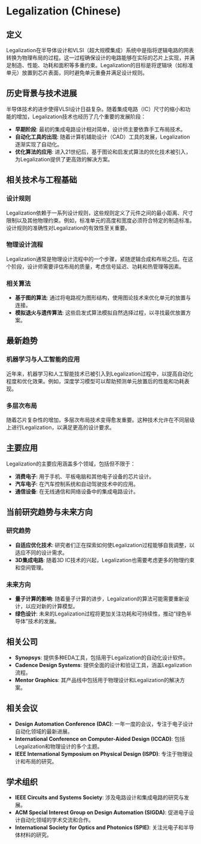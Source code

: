 # Legalization (Chinese)

## 定义

Legalization在半导体设计和VLSI（超大规模集成）系统中是指将逻辑电路的网表转换为物理布局的过程。这一过程确保设计的电路能够在实际的芯片上实现，并满足制造、性能、功耗和面积等多重约束。Legalization的目标是将逻辑块（如标准单元）放置到芯片表面，同时避免单元重叠并满足设计规则。

## 历史背景与技术进展

半导体技术的进步使得VLSI设计日益复杂。随着集成电路（IC）尺寸的缩小和功能的增加，Legalization技术也经历了几个重要的发展阶段：

- **早期阶段**: 最初的集成电路设计相对简单，设计师主要依靠手工布局技术。
- **自动化工具的出现**: 随着计算机辅助设计（CAD）工具的发展，Legalization逐渐实现了自动化。
- **优化算法的应用**: 进入21世纪后，基于图论和启发式算法的优化技术被引入，为Legalization提供了更高效的解决方案。

## 相关技术与工程基础

### 设计规则

Legalization依赖于一系列设计规则，这些规则定义了元件之间的最小距离、尺寸限制以及其他物理约束。例如，标准单元的高度和宽度必须符合特定的制造标准。设计规则的准确性对Legalization的有效性至关重要。

### 物理设计流程

Legalization通常是物理设计流程中的一个步骤，紧随逻辑合成和布局之后。在这个阶段，设计师需要评估布局的质量，考虑信号延迟、功耗和热管理等因素。

### 相关算法

- **基于图的算法**: 通过将电路视为图形结构，使用图论技术来优化单元的放置与连接。
- **模拟退火与遗传算法**: 这些启发式算法模拟自然选择过程，以寻找最优放置方案。

## 最新趋势

### 机器学习与人工智能的应用

近年来，机器学习和人工智能技术已被引入到Legalization过程中，以提高自动化程度和优化效果。例如，深度学习模型可以帮助预测单元放置后的性能和功耗表现。

### 多层次布局

随着芯片复杂性的增加，多层次布局技术变得愈发重要。这种技术允许在不同层级上进行Legalization，以满足更高的设计要求。

## 主要应用

Legalization的主要应用涵盖多个领域，包括但不限于：

- **消费电子**: 用于手机、平板电脑和其他电子设备的芯片设计。
- **汽车电子**: 在汽车控制系统和自动驾驶技术中的应用。
- **通信设备**: 在无线通信和网络设备中的集成电路设计。

## 当前研究趋势与未来方向

### 研究趋势

- **自适应优化技术**: 研究者们正在探索如何使Legalization过程能够自我调整，以适应不同的设计需求。
- **3D集成电路**: 随着3D IC技术的兴起，Legalization也需要考虑更多的物理约束和空间管理。

### 未来方向

- **量子计算的影响**: 随着量子计算的进步，Legalization的算法可能需要重新设计，以应对新的计算模型。
- **绿色设计**: 未来的Legalization过程将更加关注功耗和可持续性，推动“绿色半导体”技术的发展。

## 相关公司

- **Synopsys**: 提供多种EDA工具，包括用于Legalization的自动化设计软件。
- **Cadence Design Systems**: 提供全面的设计和验证工具，涵盖Legalization流程。
- **Mentor Graphics**: 其产品线中包括用于物理设计和Legalization的解决方案。

## 相关会议

- **Design Automation Conference (DAC)**: 一年一度的会议，专注于电子设计自动化领域的最新进展。
- **International Conference on Computer-Aided Design (ICCAD)**: 包括Legalization和物理设计的多个主题。
- **IEEE International Symposium on Physical Design (ISPD)**: 专注于物理设计和布局的研究。

## 学术组织

- **IEEE Circuits and Systems Society**: 涉及电路设计和集成电路的研究与发展。
- **ACM Special Interest Group on Design Automation (SIGDA)**: 促进电子设计自动化领域的学术交流和合作。
- **International Society for Optics and Photonics (SPIE)**: 关注光电子和半导体材料的研究。